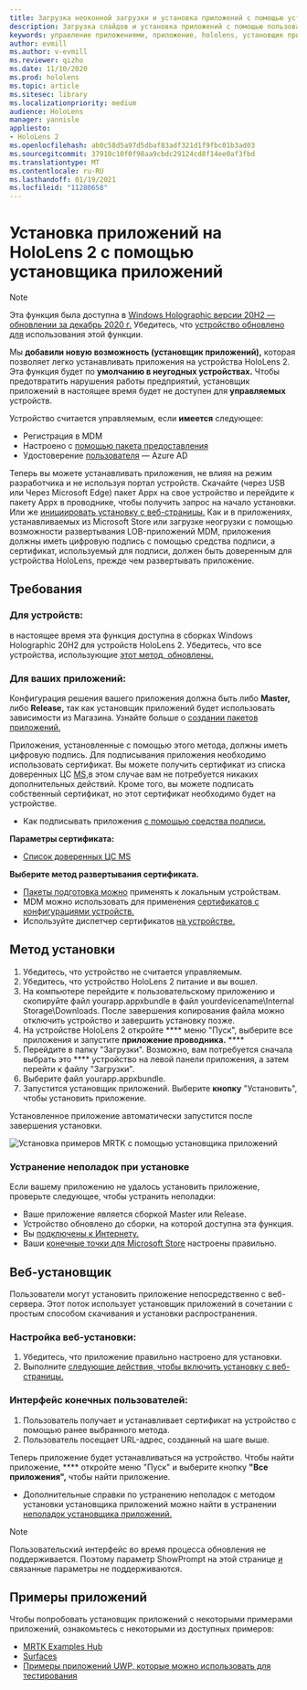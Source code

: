 ```yaml
---
title: Загрузка неоконной загрузки и установка приложений с помощью установщика приложений HoloLens 2
description: Загрузка слайдов и установка приложений с помощью пользовательского интерфейса
keywords: управление приложениями, приложение, hololens, установщик приложений
author: evmill
ms.author: v-evmill
ms.reviewer: qizho
ms.date: 11/10/2020
ms.prod: hololens
ms.topic: article
ms.sitesec: library
ms.localizationpriority: medium
audience: HoloLens
manager: yannisle
appliesto:
- HoloLens 2
ms.openlocfilehash: ab0c58d5a97d5dbaf83adf321d1f9fbc01b3ad03
ms.sourcegitcommit: 37910c10f0f98aa9cbdc29124cd8f14ee0af3fbd
ms.translationtype: MT
ms.contentlocale: ru-RU
ms.lasthandoff: 01/19/2021
ms.locfileid: "11280658"
---
```

# Установка приложений на HoloLens 2 с помощью установщика приложений

> [!NOTE]
> Эта функция была доступна в [Windows Holographic версии 20H2 — обновлении за декабрь 2020 г.](hololens-release-notes.md) Убедитесь, что [устройство обновлено для](hololens-update-hololens.md) использования этой функции.

Мы **добавили новую возможность (установщик приложений),** которая позволяет легко устанавливать приложения на устройства HoloLens 2. Эта функция будет по **умолчанию в неугодных устройствах.** Чтобы предотвратить нарушения работы предприятий, установщик приложений в настоящее время будет не доступен для **управляемых** устройств.  

Устройство считается управляемым, если **имеется** следующее:

- Регистрация в [](hololens-enroll-mdm.md) MDM
- Настроено с [помощью пакета предоставления](hololens-provisioning.md)
- Удостоверение [пользователя](hololens-identity.md) — Azure AD

Теперь вы можете устанавливать приложения, не влияя на режим разработчика и не используя портал устройств.  Скачайте (через USB или Через Microsoft Edge) пакет Appx на свое устройство и перейдите к пакету Appx в проводнике, чтобы получить запрос на начало установки.  Или же [инициировать установку с веб-страницы.](https://docs.microsoft.com/windows/msix/app-installer/installing-windows10-apps-web)  Как и в приложениях, устанавливаемых из Microsoft Store или загрузке неогрузки с помощью [](https://docs.microsoft.com/windows/win32/appxpkg/how-to-sign-a-package-using-signtool) возможности развертывания [](https://docs.microsoft.com/windows/win32/appxpkg/how-to-sign-a-package-using-signtool#security-considerations) LOB-приложений MDM, приложения должны иметь цифровую подпись с помощью средства подписи, а сертификат, используемый для подписи, должен быть доверенным для устройства HoloLens, прежде чем развертывать приложение.

## Требования

### Для устройств:

 в настоящее время эта функция доступна в сборках Windows Holographic 20H2 для устройств HoloLens 2. Убедитесь, что все устройства, использующие [этот метод, обновлены.](hololens-update-hololens.md)

### Для ваших приложений: 
Конфигурация решения вашего приложения должна быть либо **Master,** либо **Release,** так как установщик приложений будет использовать зависимости из Магазина. Узнайте больше о [создании пакетов приложений.](https://docs.microsoft.com/windows/msix/app-installer/create-appinstallerfile-vs)

Приложения, установленные с помощью этого метода, должны иметь цифровую подпись. Для подписывания приложения необходимо использовать сертификат. Вы можете получить сертификат из списка доверенных ЦС [MS,](https://ccadb-public.secure.force.com/microsoft/IncludedCACertificateReportForMSFT)в этом случае вам не потребуется никаких дополнительных действий. Кроме того, вы можете подписать собственный сертификат, но этот сертификат необходимо будет на устройстве.

- Как подписывать приложения [с помощью средства подписи.](https://docs.microsoft.com/windows/win32/appxpkg/how-to-sign-a-package-using-signtool)

**Параметры сертификата:**

- [Список доверенных ЦС MS](https://ccadb-public.secure.force.com/microsoft/IncludedCACertificateReportForMSFT)

**Выберите метод развертывания сертификата.**

- [Пакеты подготовка можно](hololens-provisioning.md) применять к локальным устройствам.
- MDM можно использовать для применения [сертификатов с конфигурациями устройств.](https://docs.microsoft.com/mem/intune/protect/certificates-configure)
- Используйте диспетчер сертификатов [на устройстве.](certificate-manager.md)

## Метод установки

1. Убедитесь, что устройство не считается управляемым.
1. Убедитесь, что устройство HoloLens 2 питание и вы вошел.
1. На компьютере перейдите к пользовательскому приложению и скопируйте файл yourapp.appxbundle в файл yourdevicename\Internal Storage\Downloads.
    После завершения копирования файла можно отключить устройство и завершить установку позже.
1. На устройстве HoloLens 2 откройте **** меню "Пуск", выберите все приложения и запустите **приложение проводника.** ****
1. Перейдите в папку "Загрузки". Возможно, вам потребуется сначала выбрать это **** устройство на левой панели приложения, а затем перейти к файлу "Загрузки".
1. Выберите файл yourapp.appxbundle.
1. Запустится установщик приложений. Выберите **кнопку** "Установить", чтобы установить приложение.

Установленное приложение автоматически запустится после завершения установки.

![Установка примеров MRTK с помощью установщика приложений](images/hololens-app-installer-picture.jpg)

### Устранение неполадок при установке

Если вашему приложению не удалось установить приложение, проверьте следующее, чтобы устранить неполадки:

- Ваше приложение является сборкой Master или Release.
- Устройство обновлено до сборки, на которой доступна эта функция.
- Вы [подключены к Интернету.](hololens-network.md)
- Ваши [конечные точки для Microsoft Store](hololens-offline.md) настроены правильно.  

## Веб-установщик

Пользователи могут установить приложение непосредственно с веб-сервера. Этот поток использует установщик приложений в сочетании с простым способом скачивания и установки распространения.

### Настройка веб-установки:

1. Убедитесь, что приложение правильно настроено для установки.
1. Выполните [следующие действия, чтобы включить установку с веб-страницы.](https://docs.microsoft.com/windows/msix/app-installer/installing-windows10-apps-web#how-to-enable-this-on-a-webpage)

### Интерфейс конечных пользователей:

1. Пользователь получает и устанавливает сертификат на устройство с помощью ранее выбранного метода.
1. Пользователь посещает URL-адрес, созданный на шаге выше.

Теперь приложение будет устанавливаться на устройство. Чтобы найти приложение, **** откройте меню "Пуск" и выберите кнопку **"Все приложения",** чтобы найти приложение.

- Дополнительные справки по устранению неполадок с методом установки установщика приложений можно найти в устранении [неполадок установщика приложений.](https://docs.microsoft.com/windows/msix/app-installer/troubleshoot-appinstaller-issues)

> [!NOTE]
> Пользовательский интерфейс во время процесса обновления не поддерживается. Поэтому параметр ShowPrompt на этой странице [и](https://docs.microsoft.com/windows/msix/app-installer/update-settings) связанные параметры не поддерживаются.

## Примеры приложений

Чтобы попробовать установщик приложений с некоторыми примерами приложений, ознакомьтесь с некоторыми из доступных примеров:

- [MRTK Examples Hub](https://microsoft.github.io/MixedRealityToolkit-Unity/Documentation/README_ExampleHub.html)
- [Surfaces](https://docs.microsoft.com/windows/mixed-reality/develop/unity/sampleapp-surfaces)
- [Примеры приложений UWP, которые можно использовать для тестирования](https://github.com/microsoft/Windows-universal-samples/tree/master/Samples)
